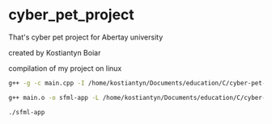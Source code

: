 # cyber_pet_project
That's cyber pet project for Abertay university

created by Kostiantyn Boiar

compilation of my project on linux

```bash
g++ -g -c main.cpp -I /home/kostiantyn/Documents/education/C/cyber-pet-project/src/SFML-2.6.0-linux-gcc-64-bit/SFML-2.6.0/include

g++ main.o -o sfml-app -L /home/kostiantyn/Documents/education/C/cyber-pet-project/src/SFML-2.6.0-linux-gcc-64-bit/SFML-2.6.0/lib -lsfml-graphics -lsfml-window -lsfml-system

./sfml-app
```